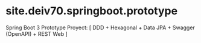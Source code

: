 # site.deiv70.springboot.prototype
Spring Boot 3 Prototype Proyect: [ DDD + Hexagonal + Data JPA + Swagger (OpenAPI) + REST Web ]
